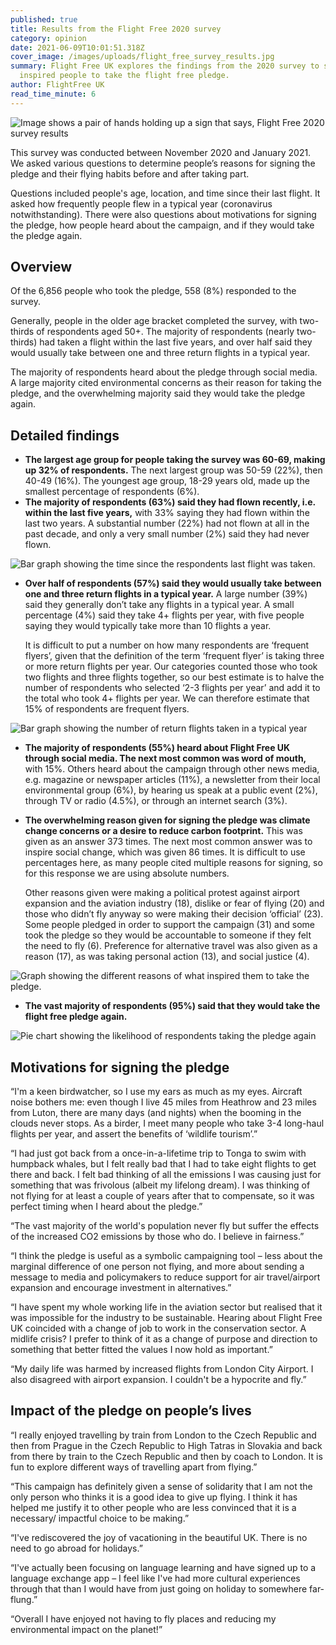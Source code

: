 ```yaml
---
published: true
title: Results from the Flight Free 2020 survey
category: opinion
date: 2021-06-09T10:01:51.318Z
cover_image: /images/uploads/flight_free_survey_results.jpg
summary: Flight Free UK explores the findings from the 2020 survey to see what
  inspired people to take the flight free pledge.
author: FlightFree UK
read_time_minute: 6
---
```

![Image shows a pair of hands holding up a sign that says, Flight Free 2020 survey results](/images/uploads/flight_free_survey_results.jpg)

This survey was conducted between November 2020 and January 2021. We asked various questions to determine people’s reasons for signing the pledge and their flying habits before and after taking part. 

Questions included people's age, location, and time since their last flight. It asked how frequently people flew in a typical year (coronavirus notwithstanding). There were also questions about motivations for signing the pledge, how people heard about the campaign, and if they would take the pledge again.

## Overview

Of the 6,856 people who took the pledge, 558 (8%) responded to the survey. 

Generally, people in the older age bracket completed the survey, with two-thirds of respondents aged 50+. The majority of respondents (nearly two-thirds) had taken a flight within the last five years, and over half said they would usually take between one and three return flights in a typical year. 

The majority of respondents heard about the pledge through social media. A large majority cited environmental concerns as their reason for taking the pledge, and the overwhelming majority said they would take the pledge again.

## Detailed findings

* **The largest age group for people taking the survey was 60-69, making up 32% of respondents.** The next largest group was 50-59 (22%), then 40-49 (16%). The youngest age group, 18-29 years old, made up the smallest percentage of respondents (6%). 
* **The majority of respondents (63%) said they had flown recently, i.e. within the last five years,** with 33% saying they had flown within the last two years. A substantial number (22%) had not flown at all in the past decade, and only a very small number (2%) said they had never flown. 

![Bar graph showing the time since the respondents last flight was taken.](/images/uploads/last-flight-graph-2020.jpg "The majority of respondents said they had flown within the last five years")

* **Over half of respondents (57%) said they would usually take between one and three return flights in a typical year.** A large number (39%) said they generally don’t take any flights in a typical year. A small percentage (4%) said they take 4+ flights per year, with five people saying they would typically take more than 10 flights a year. 

  It is difficult to put a number on how many respondents are ‘frequent flyers’, given that the definition of the term ‘frequent flyer’ is taking three or more return flights per year. Our categories counted those who took two flights and three flights together, so our best estimate is to halve the number of respondents who selected ‘2-3 flights per year’ and add it to the total who took 4+ flights per year. We can therefore estimate that 15% of respondents are frequent flyers.

![Bar graph showing the number of return flights taken in a typical year](/images/uploads/return-flights-graph-2020.jpg "Graph showing the frequency of return flights in a typical year")

* **The majority of respondents (55%) heard about Flight Free UK through social media. The next most common was word of mouth,** with 15%. Others heard about the campaign through other news media, e.g. magazine or newspaper articles (11%), a newsletter from their local environmental group (6%), by hearing us speak at a public event (2%), through TV or radio (4.5%), or through an internet search (3%).
* **The overwhelming reason given for signing the pledge was climate change concerns or a desire to reduce carbon footprint.** This was given as an answer 373 times. The next most common answer was to inspire social change, which was given 86 times. It is difficult to use percentages here, as many people cited multiple reasons for signing, so for this response we are using absolute numbers. 

  Other reasons given were making a political protest against airport expansion and the aviation industry (18), dislike or fear of flying (20) and those who didn’t fly anyway so were making their decision ‘official’ (23). Some people pledged in order to support the campaign (31) and some took the pledge so they would be accountable to someone if they felt the need to fly (6). Preference for alternative travel was also given as a reason (17), as was taking personal action (13), and social justice (4).

![Graph showing the different reasons of what inspired them to take the pledge.](/images/uploads/motivations-graph-2020.jpg "The overwhelming reason given for signing the pledge was climate change concerns")

* **The vast majority of respondents (95%) said that they would take the flight free pledge again.**

![Pie chart showing the likelihood of respondents taking the pledge again](/images/uploads/repledge-graph-2020.jpg "The majority of repondents would take the pledge again")

## Motivations for signing the pledge

“I'm a keen birdwatcher, so I use my ears as much as my eyes. Aircraft noise bothers me: even though I live 45 miles from Heathrow and 23 miles from Luton, there are many days (and nights) when the booming in the clouds never stops. As a birder, I meet many people who take 3-4 long-haul flights per year, and assert the benefits of ‘wildlife tourism’.”

“I had just got back from a once-in-a-lifetime trip to Tonga to swim with humpback whales, but I felt really bad that I had to take eight flights to get there and back. I felt bad thinking of all the emissions I was causing just for something that was frivolous (albeit my lifelong dream). I was thinking of not flying for at least a couple of years after that to compensate, so it was perfect timing when I heard about the pledge.”

“The vast majority of the world's population never fly but suffer the effects of the increased CO2 emissions by those who do. I believe in fairness.”

“I think the pledge is useful as a symbolic campaigning tool – less about the marginal difference of one person not flying, and more about sending a message to media and policymakers to reduce support for air travel/airport expansion and encourage investment in alternatives.”

“I have spent my whole working life in the aviation sector but realised that it was impossible for the industry to be sustainable. Hearing about Flight Free UK coincided with a change of job to work in the conservation sector. A midlife crisis? I prefer to think of it as a change of purpose and direction to something that better fitted the values I now hold as important.”

“My daily life was harmed by increased flights from London City Airport. I also disagreed with airport expansion. I couldn't be a hypocrite and fly.”

## Impact of the pledge on people’s lives

“I really enjoyed travelling by train from London to the Czech Republic and then from Prague in the Czech Republic to High Tatras in Slovakia and back from there by train to the Czech Republic and then by coach to London. It is fun to explore different ways of travelling apart from flying.”

“This campaign has definitely given a sense of solidarity that I am not the only person who thinks it is a good idea to give up flying. I think it has helped me justify it to other people who are less convinced that it is a necessary/ impactful choice to be making.”

“I've rediscovered the joy of vacationing in the beautiful UK. There is no need to go abroad for holidays.”

“I've actually been focusing on language learning and have signed up to a language exchange app – I feel like I've had more cultural experiences through that than I would have from just going on holiday to somewhere far-flung.”

“Overall I have enjoyed not having to fly places and reducing my environmental impact on the planet!”